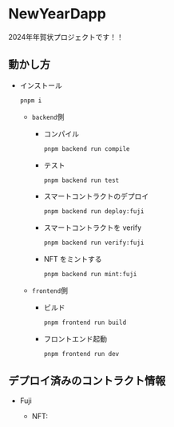 # NewYearDapp
2024年年賀状プロジェクトです！！

## 動かし方

- インストール

  ```bash
  pnpm i
  ```

  - `backend`側

    - コンパイル

      ```bash
      pnpm backend run compile
      ```

    - テスト

      ```bash
      pnpm backend run test
      ```

    - スマートコントラクトのデプロイ

      ```bash
      pnpm backend run deploy:fuji
      ```

    - スマートコントラクトを verify

      ```bash
      pnpm backend run verify:fuji
      ```

    - NFT をミントする

      ```bash
      pnpm backend run mint:fuji
      ```

  - `frontend`側

    - ビルド

      ```bash
      pnpm frontend run build
      ```

    - フロントエンド起動

      ```bash
      pnpm frontend run dev
      ```

## デプロイ済みのコントラクト情報

- Fuji

  - NFT: [](https://testnet.snowtrace.io/address/)


